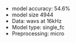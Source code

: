 - model accuracy: 54.6%
- model size 4944 
- Data: wavs at 16kHz
- Model type: single_fc 
- Preprocessing: micro

